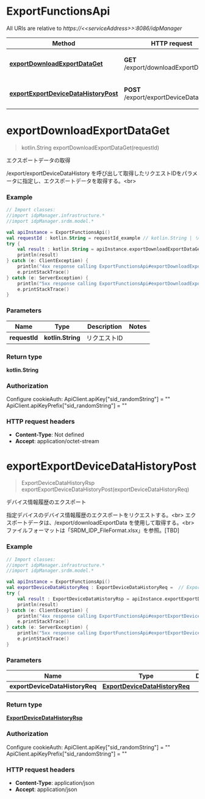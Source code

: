 # ExportFunctionsApi

All URIs are relative to *https://&lt;&lt;serviceAddress&gt;&gt;:8086/idpManager*

Method | HTTP request | Description
------------- | ------------- | -------------
[**exportDownloadExportDataGet**](ExportFunctionsApi.md#exportDownloadExportDataGet) | **GET** /export/downloadExportData | エクスポートデータの取得
[**exportExportDeviceDataHistoryPost**](ExportFunctionsApi.md#exportExportDeviceDataHistoryPost) | **POST** /export/exportDeviceDataHistory | デバイス情報履歴のエクスポート


<a name="exportDownloadExportDataGet"></a>
# **exportDownloadExportDataGet**
> kotlin.String exportDownloadExportDataGet(requestId)

エクスポートデータの取得

/export/exportDeviceDataHistory を呼び出して取得したリクエストIDをパラメータに指定し、エクスポートデータを取得する。&lt;br&gt;

### Example
```kotlin
// Import classes:
//import idpManager.infrastructure.*
//import idpManager.srdm.model.*

val apiInstance = ExportFunctionsApi()
val requestId : kotlin.String = requestId_example // kotlin.String | リクエストID
try {
    val result : kotlin.String = apiInstance.exportDownloadExportDataGet(requestId)
    println(result)
} catch (e: ClientException) {
    println("4xx response calling ExportFunctionsApi#exportDownloadExportDataGet")
    e.printStackTrace()
} catch (e: ServerException) {
    println("5xx response calling ExportFunctionsApi#exportDownloadExportDataGet")
    e.printStackTrace()
}
```

### Parameters

Name | Type | Description  | Notes
------------- | ------------- | ------------- | -------------
 **requestId** | **kotlin.String**| リクエストID |

### Return type

**kotlin.String**

### Authorization


Configure cookieAuth:
    ApiClient.apiKey["sid_randomString"] = ""
    ApiClient.apiKeyPrefix["sid_randomString"] = ""

### HTTP request headers

 - **Content-Type**: Not defined
 - **Accept**: application/octet-stream

<a name="exportExportDeviceDataHistoryPost"></a>
# **exportExportDeviceDataHistoryPost**
> ExportDeviceDataHistoryRsp exportExportDeviceDataHistoryPost(exportDeviceDataHistoryReq)

デバイス情報履歴のエクスポート

指定デバイスのデバイス情報履歴のエクスポートをリクエストする。&lt;br&gt; エクスポートデータは、/export/downloadExportData を使用して取得する。&lt;br&gt; ファイルフォーマットは「SRDM_IDP_FileFormat.xlsx」を参照。[TBD]

### Example
```kotlin
// Import classes:
//import idpManager.infrastructure.*
//import idpManager.srdm.model.*

val apiInstance = ExportFunctionsApi()
val exportDeviceDataHistoryReq : ExportDeviceDataHistoryReq =  // ExportDeviceDataHistoryReq | 
try {
    val result : ExportDeviceDataHistoryRsp = apiInstance.exportExportDeviceDataHistoryPost(exportDeviceDataHistoryReq)
    println(result)
} catch (e: ClientException) {
    println("4xx response calling ExportFunctionsApi#exportExportDeviceDataHistoryPost")
    e.printStackTrace()
} catch (e: ServerException) {
    println("5xx response calling ExportFunctionsApi#exportExportDeviceDataHistoryPost")
    e.printStackTrace()
}
```

### Parameters

Name | Type | Description  | Notes
------------- | ------------- | ------------- | -------------
 **exportDeviceDataHistoryReq** | [**ExportDeviceDataHistoryReq**](ExportDeviceDataHistoryReq.md)|  |

### Return type

[**ExportDeviceDataHistoryRsp**](ExportDeviceDataHistoryRsp.md)

### Authorization


Configure cookieAuth:
    ApiClient.apiKey["sid_randomString"] = ""
    ApiClient.apiKeyPrefix["sid_randomString"] = ""

### HTTP request headers

 - **Content-Type**: application/json
 - **Accept**: application/json

